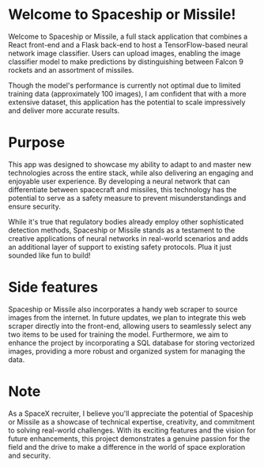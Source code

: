 # Welcome to Spaceship or Missile!
Welcome to Spaceship or Missile, a full stack application that combines a React front-end and a Flask back-end to host a TensorFlow-based neural network image classifier. Users can upload images, enabling the image classifier model to make predictions by distinguishing between Falcon 9 rockets and an assortment of missiles.

Though the model's performance is currently not optimal due to limited training data (approximately 100 images), I am confident that with a more extensive dataset, this application has the potential to scale impressively and deliver more accurate results.

# Purpose
This  app was designed to showcase my ability to adapt to and master new technologies across the entire stack, while also delivering an engaging and enjoyable user experience. By developing a neural network that can differentiate between spacecraft and missiles, this technology has the potential to serve as a safety measure to prevent misunderstandings and ensure security.

While it's true that regulatory bodies already employ other sophisticated detection methods, Spaceship or Missile stands as a testament to the creative applications of neural networks in real-world scenarios and adds an additional layer of support to existing safety protocols. Plua it just sounded like fun to build!


# Side features
Spaceship or Missile also incorporates a handy web scraper to source images from the internet. In future updates, we plan to integrate this web scraper directly into the front-end, allowing users to seamlessly select any two items to be used for training the model. Furthermore, we aim to enhance the project by incorporating a SQL database for storing vectorized images, providing a more robust and organized system for managing the data.


# Note
As a SpaceX recruiter, I believe you'll appreciate the potential of Spaceship or Missile as a showcase of technical expertise, creativity, and commitment to solving real-world challenges. With its exciting features and the vision for future enhancements, this project demonstrates a genuine passion for the field and the drive to make a difference in the world of space exploration and security.
